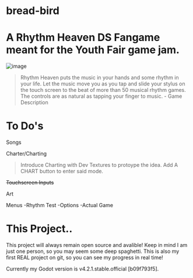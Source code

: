 # bread-bird


# A Rhythm Heaven DS Fangame meant for the Youth Fair game jam.

![image](https://github.com/CoolGrazer/bread-bird/assets/82912657/08389bab-006a-4343-b4a3-ef0292551372)


> Rhythm Heaven puts the music in your hands and some rhythm in your life. Let the music move you as you tap and slide your stylus on the touch screen to the beat of more than 50 musical rhythm games. The controls are as natural as tapping your finger to music. - Game Description

# To Do's

Songs

Charter/Charting
> Introduce Charting with Dev Textures to protoype the idea. Add A CHART button to enter said mode.

~~Touchscreen Inputs~~

Art


Menus
-Rhythm Test
-Options
-Actual Game

# This Project..

This project will always remain open source and avalible! Keep in mind I am just one person, so you may seem some deep spaghetti. This is also my first REAL project on git, so you can see my progress in real time!

Currently my Godot version is v4.2.1.stable.official [b09f793f5].

